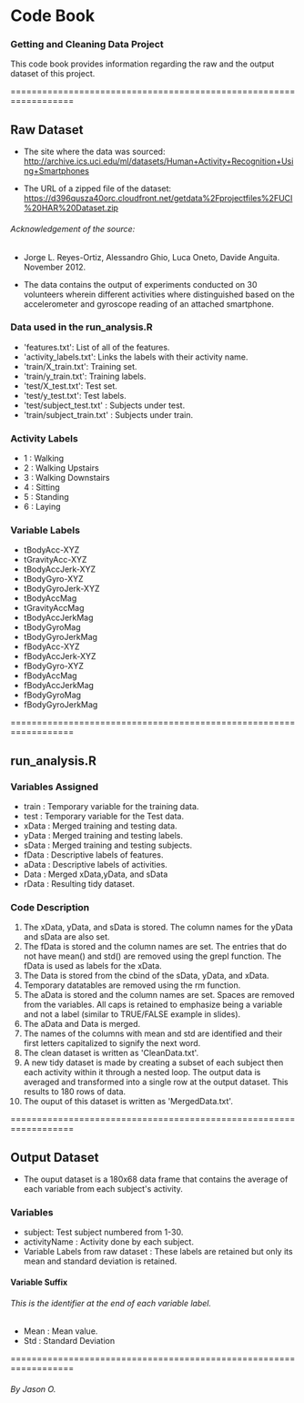 # Code Book
### Getting and Cleaning Data Project

This code book provides information regarding the raw and the output dataset of this project.

==================================================================

## Raw Dataset

- The site where the data was sourced:
http://archive.ics.uci.edu/ml/datasets/Human+Activity+Recognition+Using+Smartphones

- The URL of a zipped file of the dataset:
https://d396qusza40orc.cloudfront.net/getdata%2Fprojectfiles%2FUCI%20HAR%20Dataset.zip

###### Acknowledgement of the source:
- Jorge L. Reyes-Ortiz, Alessandro Ghio, Luca Oneto, Davide Anguita. November 2012.

- The data contains the output of experiments conducted on 30 volunteers wherein different activities where distinguished based on the accelerometer and gyroscope reading of an attached smartphone.

### Data used in the run_analysis.R

- 'features.txt': List of all of the features.
- 'activity_labels.txt': Links the labels with their activity name.
- 'train/X_train.txt': Training set.
- 'train/y_train.txt': Training labels.
- 'test/X_test.txt': Test set.
- 'test/y_test.txt': Test labels.
- 'test/subject_test.txt' : Subjects under test.
- 'train/subject_train.txt' : Subjects under train.

### Activity Labels

- 1 : Walking
- 2 : Walking Upstairs
- 3 : Walking Downstairs
- 4 : Sitting
- 5 : Standing
- 6 : Laying

### Variable Labels

- tBodyAcc-XYZ
- tGravityAcc-XYZ
- tBodyAccJerk-XYZ
- tBodyGyro-XYZ
- tBodyGyroJerk-XYZ
- tBodyAccMag
- tGravityAccMag
- tBodyAccJerkMag
- tBodyGyroMag
- tBodyGyroJerkMag
- fBodyAcc-XYZ
- fBodyAccJerk-XYZ
- fBodyGyro-XYZ
- fBodyAccMag
- fBodyAccJerkMag
- fBodyGyroMag
- fBodyGyroJerkMag

==================================================================

## run_analysis.R

### Variables Assigned

- train : Temporary variable for the training data.
- test : Temporary variable for the Test data.
- xData : Merged training and testing data.
- yData : Merged training and testing labels.
- sData : Merged training and testing subjects.
- fData : Descriptive labels of features.
- aData : Descriptive labels of activities.
- Data : Merged xData,yData, and sData
- rData : Resulting tidy dataset.

### Code Description

1. The xData, yData, and sData is stored. The column names for the yData and sData are also set.
2. The fData is stored and the column names are set. The entries that do not have mean() and std() are removed using the grepl function. The fData is used as labels for the xData. 
3. The Data is stored from the cbind of the sData, yData, and xData.
4. Temporary datatables are removed using the rm function.
5. The aData is stored and the column names are set. Spaces are removed from the variables. All caps is retained to emphasize being a variable and not a label (similar to TRUE/FALSE example in slides).
6. The aData and Data is merged.
7. The names of the columns with mean and std are identified and their first letters capitalized to signify the next word.
8. The clean dataset is written as 'CleanData.txt'.
9. A new tidy dataset is made by creating a subset of each subject then each activity within it through a nested loop. The output data is averaged and transformed into a single row at the output dataset. This results to 180 rows of data.
10. The ouput of this dataset is written as 'MergedData.txt'.

==================================================================
## Output Dataset

- The ouput dataset is a 180x68 data frame that contains the average of each variable from each subject's activity.

### Variables

- subject: Test subject numbered from 1-30.
- activityName : Activity done by each subject.
- Variable Labels from raw dataset : These labels are retained but only its mean and standard deviation is retained.

#### Variable Suffix
###### This is the identifier at the end of each variable label.
- Mean : Mean value.
- Std : Standard Deviation

==================================================================
###### By Jason O.
